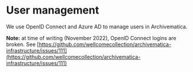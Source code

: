 # User management

We use OpenID Connect and Azure AD to manage users in Archivematica.

**Note:** at time of writing (November 2022), OpenID Connect logins are broken. See [https://github.com/wellcomecollection/archivematica-infrastructure/issues/111](https://github.com/wellcomecollection/archivematica-infrastructure/issues/111)
